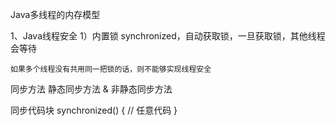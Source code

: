 Java多线程的内存模型

1、Java线程安全
1）内置锁 synchronized，自动获取锁，一旦获取锁，其他线程会等待
    
    如果多个线程没有共用同一把锁的话，则不能够实现线程安全

同步方法
    静态同步方法 & 非静态同步方法

同步代码块
    synchronized() {
        // 任意代码
    }

